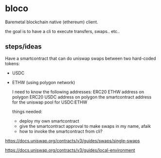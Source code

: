# bloco

Baremetal blockchain native (ethereum) client.

the goal is to have a cli to execute transfers, swaps.. etc..

## steps/ideas

Have a smartcontract that can do uniswap swaps between two hard-coded tokens:
- USDC
- ETHW
(using polygon network)

    I need to know the following addresses:
    ERC20 ETHW address on polygon
    ERC20 USDC address on polygon
    the smartcontract address for the uniswap pool for USDC:ETHW

    things needed:
    - deploy my own smartcontract
    - give the smartcontract approval to make swaps in my name, afaik
    - how to invoke the smartcontract from cli?

https://docs.uniswap.org/contracts/v3/guides/swaps/single-swaps

https://docs.uniswap.org/contracts/v3/guides/local-environment

